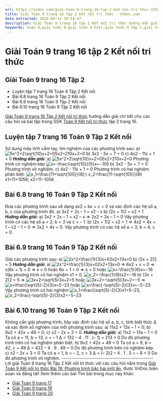 ```yaml
---
url: https://vndoc.com/giai-toan-9-trang-16-tap-2-ket-noi-tri-thuc-335044
title: Giải Toán 9 trang 16 tập 2 Kết nối tri thức - VnDoc.com
date_extracted: 2025-04-14 19:54:47
description: Giải Toán 9 trang 16 tập 2 Kết nối tri thức hướng dẫn giải chi tiết các câu hỏi và bài tập trong SGK Toán 9 Kết nối tri thức tập 2.
keywords: toán 9,giải toán 9,giải toán 9 kntt,giải toán 9 tập 1,giải toán 9 kết nối tri thức,toán 9 kết nối tri thức tập 2,Toán 9 Kết nối tri thức Bài 19,giải Toán 9 Kết nối tri thức Bài 19,Toán 9 Kết nối tri thức Bài 19 Phương trình bậc hai một ẩn,toán 9 kết nối tri thức tập 2 trang 16,bài 19 Phương trình bậc hai một ẩn,toán 9 trang 16,giải toán 9 trang 16,giải toán 9 trang 16 kết nối,toán 9 trang 16 kết nối tri thức,toán 9 kntt tập 2 trang 16,toán 9 kết nối trang 16,bài 6.9 sgk toán 9 tập 2
---
```


# Giải Toán 9 trang 16 tập 2 Kết nối tri thức
## Giải Toán 9 trang 16 Tập 2
  * Luyện tập 7 trang 16 Toán 9 Tập 2 Kết nối
  * Bài 6.8 trang 16 Toán 9 Tập 2 Kết nối
  * Bài 6.9 trang 16 Toán 9 Tập 2 Kết nối
  * Bài 6.10 trang 16 Toán 9 Tập 2 Kết nối

[Giải Toán 9 trang 16 Tập 2 Kết nối tri thức](<https://vndoc.com/giai-toan-9-trang-16-tap-2-ket-noi-tri-thuc-335044>) hướng dẫn giải chi tiết cho các câu hỏi và bài tập trong SGK [Toán 9 Kết nối tri thức](<https://vndoc.com/toan-9-ket-noi-tri-thuc>) tập 2 trang 16.
## **Luyện tập 7 trang 16 Toán 9 Tập 2 Kết nối**
Sử dụng máy tính cầm tay, tìm nghiệm của các phương trình sau:
a\) ![5x^2+2\\sqrt{10}x+2=0](https://i.vdoc.vn/data/image/blank.png)5x2+210x+2=0
b\) 3x2 \- 5x + 7 = 0
c\) 4x2 \- 11x + 1 = 0
 _**Hướng dẫn giải:**_
a\) ![5x^2+2\\sqrt{10}x+2=0](https://i.vdoc.vn/data/image/blank.png)5x2+210x+2=0
Phương trình có nghiệm kép ![x=-\\frac{\\sqrt{10}}{5}](https://i.vdoc.vn/data/image/blank.png)x=−105
b\) 3x2 \- 5x + 7 = 0
Phương trình vô nghiệm.
c\) 4x2 \- 11x + 1 = 0
Phương trình có hai nghiệm phân biệt: ![x_1=\\frac{11+\\sqrt{105}}{8};\\ x_2=\\frac{11-\\sqrt{105}}{8}](https://i.vdoc.vn/data/image/blank.png)x1=11+1058; x2=11−1058
## **Bài 6.8 trang 16 Toán 9 Tập 2 Kết nối**
Đưa các phương trình sau về dạng ax2 \+ bx + c = 0 và xác định các hệ số a, b, c của phương trình đó.
a\) 3x2 \+ 2x – 1 = x2 – x
b\) \(2x + 1\)2 = x2 \+ 1
 _**Hướng dẫn giải:**_
a\) 3x2 \+ 2x – 1 = x2 – x
⇒ 2x2 \+ 3x – 1 = 0
Vậy phương trình có các hệ số a = 2; b = 3 và c = – 1.
b\) \(2x + 1\)2 = x2 \+ 1
⇒ 4x2 \+ 4x + 1 – x2 – 1 = 0
⇒ 3x2 \+ 4x = 0.
Vậy phương trình có các hệ số a = 3; b = 4; c = 0.
## **Bài 6.9 trang 16 Toán 9 Tập 2 Kết nối**
Giải các phương trình sau:
a\) ![2x^2+\\frac{1}{3}x=0](https://i.vdoc.vn/data/image/blank.png)2x2+13x=0
b\) \(3x + 2\)2 = 5
 _**Hướng dẫn giải:**_
a\) ![2x^2+\\frac{1}{3}x=0](https://i.vdoc.vn/data/image/blank.png)2x2+13x=0
⇒ 6x2 \+ x = 0
⇒ x\(6x + 1\) = 0
⇒ x = 0 hoặc 6x + 1 = 0
⇒ x = 0 hoặc ![x=-\\frac{1}{6}](https://i.vdoc.vn/data/image/blank.png)x=−16
Vậy phương trình có hai nghiệm x1 = 0, ![x_2=-\\frac{1}{6}](https://i.vdoc.vn/data/image/blank.png)x2=−16
b\) \(3x + 2\)2 = 5
⇒ ![3x+2=\\sqrt{5}](https://i.vdoc.vn/data/image/blank.png)3x+2=5 hoặc ![3x+2=-\\sqrt{5}](https://i.vdoc.vn/data/image/blank.png)3x+2=−5
⇒ ![x=\\frac{\\sqrt{5}-2}{3}](https://i.vdoc.vn/data/image/blank.png)x=5−23 hoặc ![x=\\frac{-\\sqrt{5}-2}{3}](https://i.vdoc.vn/data/image/blank.png)x=−5−23
Vậy phương trình có hai nghiệm ![x_1=\\frac{\\sqrt{5}-2}{3}](https://i.vdoc.vn/data/image/blank.png)x1=5−23, ![x_2=\\frac{-\\sqrt{5}-2}{3}](https://i.vdoc.vn/data/image/blank.png)x2=−5−23
## **Bài 6.10 trang 16 Toán 9 Tập 2 Kết nối**
Không cần giải phương trình, hãy xác định các hệ số a, b, c, tính biệt thức ∆ và xác định số nghiệm của mỗi phương trình sau:
a\) 11x2 \+ 13x – 1 = 0;
b\) 9x2 \+ 42x + 49 = 0;
c\) x2 – 2x + 3 = 0.
_**Hướng dẫn giải:**_
a\) 11x2 \+ 13x – 1 = 0
Ta có a = 11, b = 13, c = – 1
∆ = 132 – 4 . 11 . \(– 1\) = 213 > 0
Do đó phương trình trên có hai nghiệm phân biệt.
b\) 9x2 \+ 42x + 49 = 0
Ta có a = 9, b = 42, c = 49
∆ = 422 – 4 . 9 . 49 = 0
Do đó phương trình trên có nghiệm kép.
c\) x2 – 2x + 3 = 0
Ta có a = 1, b = – 2, c = 3
∆ = \(– 2\)2 – 4 . 1 . 3 = – 8 < 0
Do đó phương trình vô nghiệm.
\-----------------------------------------------
Lời giải Toán 9 trang 16 Tập 2 Kết nối tri thức với các câu hỏi nằm trong [Giải Toán 9 Kết nối tri thức Bài 19: Phương trình bậc hai một ẩn](<https://vndoc.com/toan-9-ket-noi-tri-thuc-bai-19-phuong-trinh-bac-hai-mot-an-333539>), được VnDoc biên soạn và đăng tải\!
Xem thêm các bài Tìm bài trong mục này khác:
  * [Giải Toán 9 trang 17 ](</giai-toan-9-trang-17-tap-2-ket-noi-tri-thuc-335490>)
  * [Giải Toán 9 trang 19 ](</giai-toan-9-trang-19-tap-2-ket-noi-tri-thuc-335492>)
  * [Giải Toán 9 trang 20 ](</giai-toan-9-trang-20-tap-2-ket-noi-tri-thuc-335503>)

